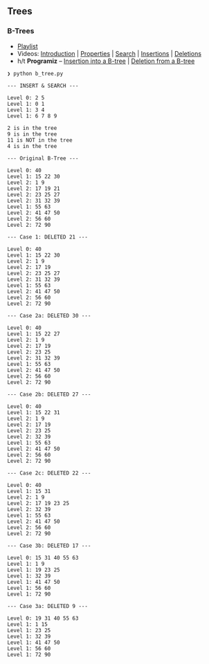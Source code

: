 ## Trees

### B-Trees

* [Playlist](https://www.youtube.com/playlist?list=PL9xmBV_5YoZNFPPv98DjTdD9X6UI9KMHz)
* Videos: [Introduction](https://youtu.be/FgWbADOG44s) | [Properties](https://youtu.be/fAfuZiFDpRo) | [Search](https://youtu.be/jLEhJqNVauc) | [Insertions](https://youtu.be/tT2DT9Z4H-0) | [Deletions]()
* h/t **Programiz** – [Insertion into a B-tree](https://www.programiz.com/dsa/insertion-into-a-b-tree) | [Deletion from a B-tree](https://www.programiz.com/dsa/deletion-from-a-b-tree)

```
❯ python b_tree.py

--- INSERT & SEARCH ---

Level 0: 2 5 
Level 1: 0 1 
Level 1: 3 4 
Level 1: 6 7 8 9 

2 is in the tree
9 is in the tree
11 is NOT in the tree
4 is in the tree

--- Original B-Tree ---

Level 0: 40 
Level 1: 15 22 30 
Level 2: 1 9 
Level 2: 17 19 21 
Level 2: 23 25 27 
Level 2: 31 32 39 
Level 1: 55 63 
Level 2: 41 47 50 
Level 2: 56 60 
Level 2: 72 90 

--- Case 1: DELETED 21 ---

Level 0: 40 
Level 1: 15 22 30 
Level 2: 1 9 
Level 2: 17 19 
Level 2: 23 25 27 
Level 2: 31 32 39 
Level 1: 55 63 
Level 2: 41 47 50 
Level 2: 56 60 
Level 2: 72 90 

--- Case 2a: DELETED 30 ---

Level 0: 40 
Level 1: 15 22 27 
Level 2: 1 9 
Level 2: 17 19 
Level 2: 23 25 
Level 2: 31 32 39 
Level 1: 55 63 
Level 2: 41 47 50 
Level 2: 56 60 
Level 2: 72 90 

--- Case 2b: DELETED 27 ---

Level 0: 40 
Level 1: 15 22 31 
Level 2: 1 9 
Level 2: 17 19 
Level 2: 23 25 
Level 2: 32 39 
Level 1: 55 63 
Level 2: 41 47 50 
Level 2: 56 60 
Level 2: 72 90 

--- Case 2c: DELETED 22 ---

Level 0: 40 
Level 1: 15 31 
Level 2: 1 9 
Level 2: 17 19 23 25 
Level 2: 32 39 
Level 1: 55 63 
Level 2: 41 47 50 
Level 2: 56 60 
Level 2: 72 90 

--- Case 3b: DELETED 17 ---

Level 0: 15 31 40 55 63 
Level 1: 1 9 
Level 1: 19 23 25 
Level 1: 32 39 
Level 1: 41 47 50 
Level 1: 56 60 
Level 1: 72 90 

--- Case 3a: DELETED 9 ---

Level 0: 19 31 40 55 63 
Level 1: 1 15 
Level 1: 23 25 
Level 1: 32 39 
Level 1: 41 47 50 
Level 1: 56 60 
Level 1: 72 90
```
